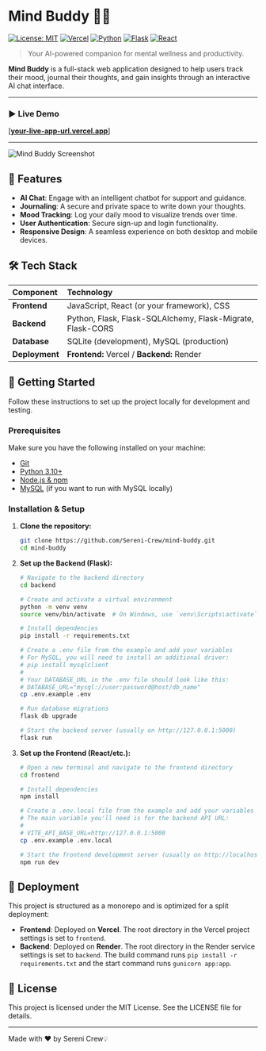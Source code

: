 # Mind Buddy 🧠✨

[![License: MIT](https://img.shields.io/badge/License-MIT-yellow.svg)](https://opensource.org/licenses/MIT)
[![Vercel](https://therealsujitk-vercel-badge.vercel.app/?app=mind-buddy-ten)](https://mind-buddy-ten.vercel.app/)
[![Python](https://img.shields.io/badge/Python-3.11-3776AB?logo=python)](https://www.python.org/)
[![Flask](https://img.shields.io/badge/Flask-2.2.2-000000?logo=flask)](https://flask.palletsprojects.com/)
[![React](https://img.shields.io/badge/React-18.2.0-61DAFB?logo=react)](https://reactjs.org/)

> Your AI-powered companion for mental wellness and productivity.

**Mind Buddy** is a full-stack web application designed to help users track their mood, journal their thoughts, and gain insights through an interactive AI chat interface.

---

### ▶️ Live Demo

[**[your-live-app-url.vercel.app](https://mind-buddy-ten.vercel.app/)**]

---

![Mind Buddy Screenshot](./assets/Screenshot%20from%202025-09-04%2004-04-19.png)

## 🌟 Features

- **AI Chat**: Engage with an intelligent chatbot for support and guidance.
- **Journaling**: A secure and private space to write down your thoughts.
- **Mood Tracking**: Log your daily mood to visualize trends over time.
- **User Authentication**: Secure sign-up and login functionality.
- **Responsive Design**: A seamless experience on both desktop and mobile devices.

## 🛠️ Tech Stack

| Component | Technology |
| :--- | :--- |
| **Frontend** | JavaScript, React (or your framework), CSS |
| **Backend** | Python, Flask, Flask-SQLAlchemy, Flask-Migrate, Flask-CORS |
| **Database** | SQLite (development), MySQL (production) |
| **Deployment** | **Frontend:** Vercel / **Backend:** Render |

## 🚀 Getting Started

Follow these instructions to set up the project locally for development and testing.

### Prerequisites

Make sure you have the following installed on your machine:
- [Git](https://git-scm.com/)
- [Python 3.10+](https://www.python.org/downloads/)
- [Node.js & npm](https://nodejs.org/en/)
- [MySQL](https://dev.mysql.com/downloads/installer/) (if you want to run with MySQL locally)

### Installation & Setup

1.  **Clone the repository:**
    ```sh
    git clone https://github.com/Sereni-Crew/mind-buddy.git
    cd mind-buddy
    ```

2.  **Set up the Backend (Flask):**
    ```sh
    # Navigate to the backend directory
    cd backend

    # Create and activate a virtual environment
    python -m venv venv
    source venv/bin/activate  # On Windows, use `venv\Scripts\activate`

    # Install dependencies
    pip install -r requirements.txt

    # Create a .env file from the example and add your variables
    # For MySQL, you will need to install an additional driver:
    # pip install mysqlclient
    #
    # Your DATABASE_URL in the .env file should look like this:
    # DATABASE_URL="mysql://user:password@host/db_name"
    cp .env.example .env

    # Run database migrations
    flask db upgrade

    # Start the backend server (usually on http://127.0.0.1:5000)
    flask run
    ```

3.  **Set up the Frontend (React/etc.):**
    ```sh
    # Open a new terminal and navigate to the frontend directory
    cd frontend

    # Install dependencies
    npm install

    # Create a .env.local file from the example and add your variables
    # The main variable you'll need is for the backend API URL:
    #
    # VITE_API_BASE_URL=http://127.0.0.1:5000
    cp .env.example .env.local

    # Start the frontend development server (usually on http://localhost:3000)
    npm run dev
    ```

## 🚢 Deployment

This project is structured as a monorepo and is optimized for a split deployment:

- **Frontend**: Deployed on **Vercel**. The root directory in the Vercel project settings is set to `frontend`.
- **Backend**: Deployed on **Render**. The root directory in the Render service settings is set to `backend`. The build command runs `pip install -r requirements.txt` and the start command runs `gunicorn app:app`.

## 📄 License

This project is licensed under the MIT License. See the LICENSE file for details.

---

Made with ❤️ by Sereni Crew💡
